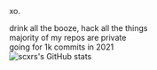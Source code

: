 xo.  

drink all the booze, hack all the things<br>
majority of my repos are private <br>
going for 1k commits in 2021 <br>
![scxrs's GitHub stats](https://github-readme-stats.vercel.app/api?username=scxr&count_private=true&theme=synthwave&hide=contribs,prs)
